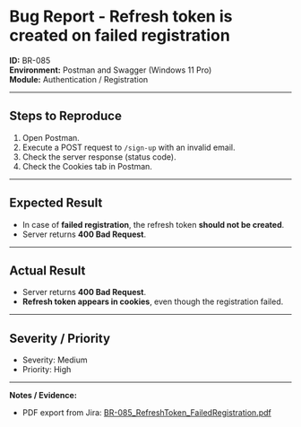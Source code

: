 # Bug Report - Refresh token is created on failed registration

**ID:** BR-085  
**Environment:** Postman and Swagger (Windows 11 Pro)  
**Module:** Authentication / Registration  

---

## Steps to Reproduce
1. Open Postman.  
2. Execute a POST request to `/sign-up` with an invalid email.  
3. Check the server response (status code).  
4. Check the Cookies tab in Postman.

---

## Expected Result
- In case of **failed registration**, the refresh token **should not be created**.  
- Server returns **400 Bad Request**.

---

## Actual Result
- Server returns **400 Bad Request**.  
- **Refresh token appears in cookies**, even though the registration failed.

---

## Severity / Priority
- Severity: Medium  
- Priority: High  

---

**Notes / Evidence:**  
- PDF export from Jira: [BR-085_RefreshToken_FailedRegistration.pdf](./PDF/BR-085_RefreshToken_FailedRegistration.pdf)

